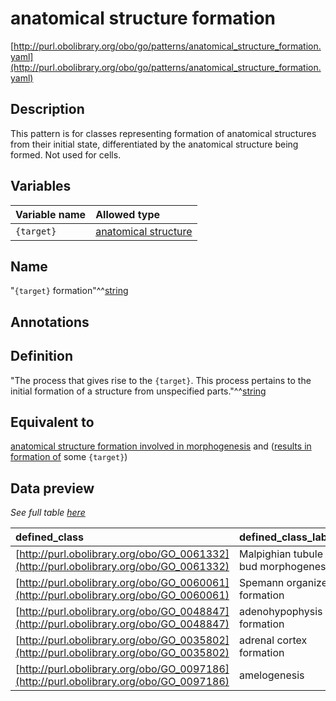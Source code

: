 # anatomical structure formation

[http://purl.obolibrary.org/obo/go/patterns/anatomical_structure_formation.yaml](http://purl.obolibrary.org/obo/go/patterns/anatomical_structure_formation.yaml)

## Description

This pattern is for classes representing formation of anatomical structures from their initial state, differentiated by the anatomical structure being formed. Not used for cells.




## Variables

| Variable name | Allowed type |
|:--------------|:-------------|
| `{target}` | [anatomical structure](http://purl.obolibrary.org/obo/UBERON_0000061) |

## Name

"`{target}` formation"^^[string](http://www.w3.org/2001/XMLSchema#string)

## Annotations



## Definition

"The process that gives rise to the `{target}`. This process pertains to the initial formation of a structure from unspecified parts."^^[string](http://www.w3.org/2001/XMLSchema#string)

## Equivalent to

[anatomical structure formation involved in morphogenesis](http://purl.obolibrary.org/obo/GO_0048646)  and ([results in formation of](http://purl.obolibrary.org/obo/RO_0002297) some `{target}`)







## Data preview

*See full table [here](https://github.com/geneontology/go-ontology/tree/master/src/design_patterns/anatomical_structure_formation.tsv)*

| defined_class | defined_class_label | target | target_label |
|:--|:--|:--|:--|
| [http://purl.obolibrary.org/obo/GO_0061332](http://purl.obolibrary.org/obo/GO_0061332) | Malpighian tubule bud morphogenesis | [http://purl.obolibrary.org/obo/UBERON_0001054](http://purl.obolibrary.org/obo/UBERON_0001054) | Malpighian tubule |
| [http://purl.obolibrary.org/obo/GO_0060061](http://purl.obolibrary.org/obo/GO_0060061) | Spemann organizer formation | [http://purl.obolibrary.org/obo/UBERON_0003062](http://purl.obolibrary.org/obo/UBERON_0003062) | primitive knot |
| [http://purl.obolibrary.org/obo/GO_0048847](http://purl.obolibrary.org/obo/GO_0048847) | adenohypophysis formation | [http://purl.obolibrary.org/obo/UBERON_0002196](http://purl.obolibrary.org/obo/UBERON_0002196) | adenohypophysis |
| [http://purl.obolibrary.org/obo/GO_0035802](http://purl.obolibrary.org/obo/GO_0035802) | adrenal cortex formation | [http://purl.obolibrary.org/obo/UBERON_0001235](http://purl.obolibrary.org/obo/UBERON_0001235) | adrenal cortex |
| [http://purl.obolibrary.org/obo/GO_0097186](http://purl.obolibrary.org/obo/GO_0097186) | amelogenesis | [http://purl.obolibrary.org/obo/UBERON_0001752](http://purl.obolibrary.org/obo/UBERON_0001752) | enamel |

